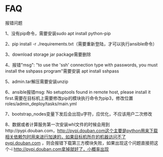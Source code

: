 # FAQ

报错问题

1、没有pip命令，需要安装sudo apt install python-pip

2、pip install -r ./requirements.txt（需要重新登陆，才可以执行ansible命令）

3、download storage jar package需要删除

4、报错"msg": "to use the 'ssh' connection type with passwords, you must install the sshpass program"需要安装 apt install sshpass

5、admin.tar解压需要安装unzip

6、ansible报错msg: No setuptools found in remote host, please install it first.需要在目标机上需要修改pip的模块执行命令为pip3，修改位置roles/admin_deploy/tasks/main.yml

7、bootstrap_nodes变量下发后会出现u字符，应优化，不应该用户二次修改

8、数据或者计算服务第一次安装whl文件的时候会用到http://pypi.douban.com，http://pypi.douban.com这个主要是python用来下载相关依赖包时用来进行加速的，如果目标机所在的机器访问不了pypi.douban.com ，则会报错下载第三方模块失败，如果出现这个问题直接把这个-i http://pypi.douban.com拿掉就好了，小概率出现